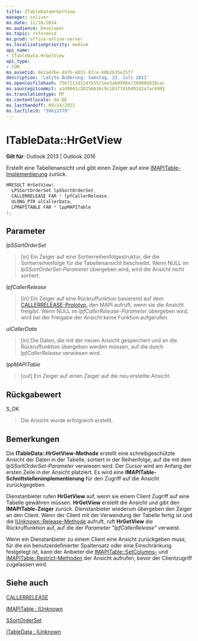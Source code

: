 ```yaml
---
title: ITableDataHrGetView
manager: soliver
ms.date: 11/16/2014
ms.audience: Developer
ms.topic: reference
ms.prod: office-online-server
ms.localizationpriority: medium
api_name:
- ITableData.HrGetView
api_type:
- COM
ms.assetid: 0e2a47be-497b-4031-87ce-60b2635e25f7
description: 'Letzte Änderung: Samstag, 23. Juli 2011'
ms.openlocfilehash: 7567113d1247b55f1ee5a609964728980d928cac
ms.sourcegitcommit: a1d9041c20256616c9c183f7d1049142a7ac6991
ms.translationtype: MT
ms.contentlocale: de-DE
ms.lasthandoff: 09/24/2021
ms.locfileid: "59613779"
---
```

# <a name="itabledatahrgetview"></a>ITableData::HrGetView

  
  
**Gilt für**: Outlook 2013 | Outlook 2016 
  
Erstellt eine Tabellenansicht und gibt einen Zeiger auf eine [IMAPITable-Implementierung](imapitableiunknown.md) zurück. 
  
```cpp
HRESULT HrGetView(
  LPSSortOrderSet lpSSortOrderSet,
  CALLERRELEASE FAR * lpfCallerRelease,
  ULONG_PTR ulCallerData,
  LPMAPITABLE FAR * lppMAPITable
);
```

## <a name="parameters"></a>Parameter

 _lpSSortOrderSet_
  
> [in] Ein Zeiger auf eine Sortierreihenfolgestruktur, die die Sortierreihenfolge für die Tabellenansicht beschreibt. Wenn NULL im  _lpSSortOrderSet-Parameter_ übergeben wird, wird die Ansicht nicht sortiert. 
    
 _lpfCallerRelease_
  
> [in] Ein Zeiger auf eine Rückruffunktion basierend auf dem [CALLERRELEASE-Prototyp,](callerrelease.md) den MAPI aufruft, wenn sie die Ansicht freigibt. Wenn NULL im  _lpfCallerRelease-Parameter_ übergeben wird, wird bei der Freigabe der Ansicht keine Funktion aufgerufen. 
    
 _ulCallerData_
  
> [in] Die Daten, die mit der neuen Ansicht gespeichert und an die Rückruffunktion übergeben werden müssen, auf die durch  _lpfCallerRelease_ verwiesen wird.
    
 _lppMAPITable_
  
> [out] Ein Zeiger auf einen Zeiger auf die neu erstellte Ansicht.
    
## <a name="return-value"></a>Rückgabewert

S_OK 
  
> Die Ansicht wurde erfolgreich erstellt.
    
## <a name="remarks"></a>Bemerkungen

Die **ITableData::HrGetView-Methode** erstellt eine schreibgeschützte Ansicht der Daten in der Tabelle, sortiert in der Reihenfolge, auf die mit dem  _lpSSortOrderSet-Parameter_ verwiesen wird. Der Cursor wird am Anfang der ersten Zeile in der Ansicht platziert. Es wird eine **IMAPITable-Schnittstellenimplementierung** für den Zugriff auf die Ansicht zurückgegeben. 
  
Dienstanbieter rufen **HrGetView** auf, wenn sie einem Client Zugriff auf eine Tabelle gewähren müssen. **HrGetView** erstellt die Ansicht und gibt den **IMAPITable-Zeiger** zurück. Dienstanbieter wiederum übergeben den Zeiger an den Client. Wenn der Client mit der Verwendung der Tabelle fertig ist und die [IUnknown::Release-Methode](https://msdn.microsoft.com/library/4b494c6f-f0ee-4c35-ae45-ed956f40dc7a%28Office.15%29.aspx) aufruft, ruft **HrGetView** die Rückruffunktion auf, auf die der  _Parameter "lpfCallerRelease"_ verweist. 
  
Wenn ein Dienstanbieter zu einem Client eine Ansicht zurückgeben muss, für die ein benutzerdefinierter Spaltensatz oder eine Einschränkung festgelegt ist, kann der Anbieter die [IMAPITable::SetColumns-](imapitable-setcolumns.md) und [IMAPITable::Restrict-Methoden](imapitable-restrict.md) der Ansicht aufrufen, bevor der Clientzugriff zugelassen wird. 
  
## <a name="see-also"></a>Siehe auch



[CALLERRELEASE](callerrelease.md)
  
[IMAPITable : IUnknown](imapitableiunknown.md)
  
[SSortOrderSet](ssortorderset.md)
  
[ITableData : IUnknown](itabledataiunknown.md)

